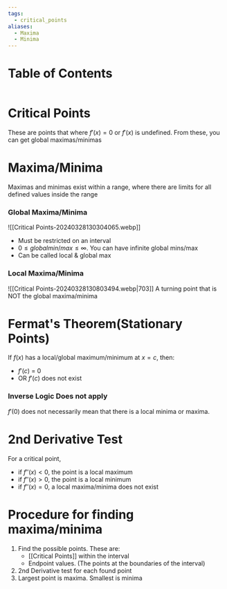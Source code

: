 ```yaml
---
tags:
  - critical_points
aliases:
  - Maxima
  - Minima
---
```

# Table of Contents
```table-of-contents
```
# Critical Points
These are points that where $f'(x) = 0$ or $f'(x)$ is undefined.
From these, you can get global maximas/minimas
# Maxima/Minima
Maximas and minimas exist within a range, where there are limits for all defined values inside the range
### Global Maxima/Minima
![[Critical Points-20240328130304065.webp]]
- Must be restricted on an interval
- $0 \leq global min/max \leq \infty$. You can have infinite global mins/max
- Can be called  local & global max
### Local Maxima/Minima
![[Critical Points-20240328130803494.webp|703]]
A turning point that is NOT the global maxima/minima
# Fermat's Theorem(Stationary Points)
If $f(x)$ has a local/global maximum/minimum at $x=c$, then: 
- $f'(c)$ = 0
- OR $f'(c)$ does not exist
### Inverse Logic Does not apply
$f'(0)$ does not necessarily mean that there is a local minima or maxima.
# 2nd Derivative Test
For a critical point,
- if $f''(x) < 0$, the point is a local maximum
- if $f''(x) > 0$, the point is a local minimum
- if $f''(x) = 0$, a local maxima/minima does not exist
# Procedure for finding maxima/minima
1. Find the possible points. These are:
	- [[Critical Points]] within the interval
	- Endpoint values. (The points at the boundaries of the interval)
2. 2nd Derivative test for each found point
3. Largest point is maxima. Smallest is minima